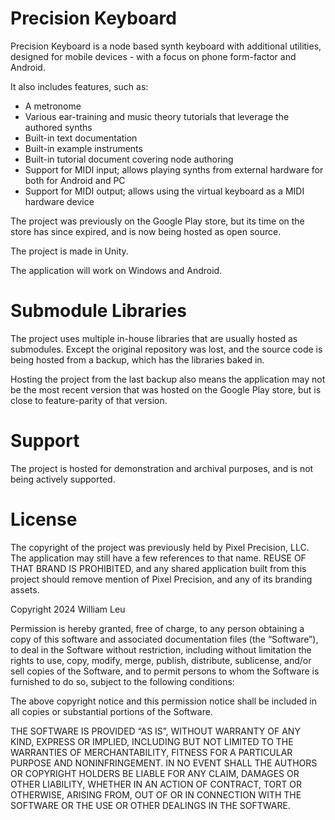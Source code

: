 # Precision Keyboard

Precision Keyboard is a node based synth keyboard with additional utilities, designed for mobile devices - with a focus on phone form-factor and Android.

It also includes features, such as:

* A metronome
* Various ear-training and music theory tutorials that leverage the authored synths
* Built-in text documentation
* Built-in example instruments
* Built-in tutorial document covering node authoring
* Support for MIDI input; allows playing synths from external hardware for both for Android and PC
* Support for MIDI output; allows using the virtual keyboard as a MIDI hardware device

The project was previously on the Google Play store, but its time on the store has since expired, and is now being hosted as open source.

The project is made in Unity.

The application will work on Windows and Android.

# Submodule Libraries

The project uses multiple in-house libraries that are usually hosted as submodules. Except the original repository was lost, and the source code is being hosted from a backup, which has the libraries baked in. 

Hosting the project from the last backup also means the application may not be the most recent version that was hosted on the Google Play store, but is close to feature-parity of that version.

# Support

The project is hosted for demonstration and archival purposes, and is not being actively supported.

# License

The copyright of the project was previously held by Pixel Precision, LLC. The application may still have a few references to that name. REUSE OF THAT BRAND IS PROHIBITED, and any shared application built from this project should remove mention of Pixel Precision, and any of its branding assets.



Copyright 2024 William Leu

Permission is hereby granted, free of charge, to any person obtaining a copy of this software and associated documentation files (the “Software”), to deal in the Software without restriction, including without limitation the rights to use, copy, modify, merge, publish, distribute, sublicense, and/or sell copies of the Software, and to permit persons to whom the Software is furnished to do so, subject to the following conditions:

The above copyright notice and this permission notice shall be included in all copies or substantial portions of the Software.

THE SOFTWARE IS PROVIDED “AS IS”, WITHOUT WARRANTY OF ANY KIND, EXPRESS OR IMPLIED, INCLUDING BUT NOT LIMITED TO THE WARRANTIES OF MERCHANTABILITY, FITNESS FOR A PARTICULAR PURPOSE AND NONINFRINGEMENT. IN NO EVENT SHALL THE AUTHORS OR COPYRIGHT HOLDERS BE LIABLE FOR ANY CLAIM, DAMAGES OR OTHER LIABILITY, WHETHER IN AN ACTION OF CONTRACT, TORT OR OTHERWISE, ARISING FROM, OUT OF OR IN CONNECTION WITH THE SOFTWARE OR THE USE OR OTHER DEALINGS IN THE SOFTWARE.